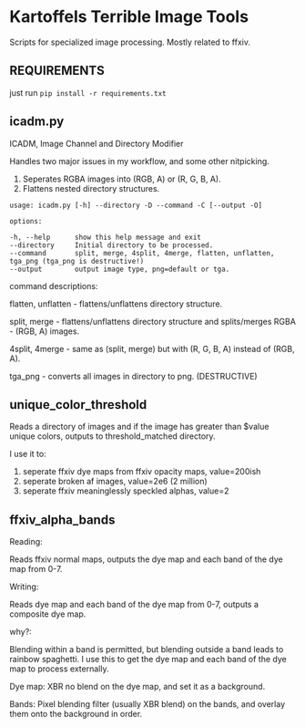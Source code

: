 
# Kartoffels Terrible Image Tools

Scripts for specialized image processing. Mostly related to ffxiv.

## REQUIREMENTS

just run ```pip install -r requirements.txt```


## icadm.py

ICADM, Image Channel and Directory Modifier

Handles two major issues in my workflow, and some other nitpicking.

1. Seperates RGBA images into (RGB, A) or (R, G, B, A).
2. Flattens nested directory structures.
```
usage: icadm.py [-h] --directory -D --command -C [--output -O]

options:

-h, --help      show this help message and exit
--directory     Initial directory to be processed.
--command       split, merge, 4split, 4merge, flatten, unflatten, tga_png (tga_png is destructive!)
--output        output image type, png=default or tga.
```
command descriptions:

flatten, unflatten - flattens/unflattens directory structure.

split, merge -  flattens/unflattens directory structure and splits/merges RGBA - (RGB, A) images.

4split, 4merge - same as (split, merge) but with (R, G, B, A) instead of (RGB, A).

tga_png - converts all images in directory to png. (DESTRUCTIVE)


## unique_color_threshold

Reads a directory of images and if the image has greater than $value unique colors, outputs to threshold_matched directory.

I use it to:
1. seperate ffxiv dye maps from ffxiv opacity maps, value=200ish
2. seperate broken af images, value=2e6 (2 million)
3. seperate ffxiv meaninglessly speckled alphas, value=2

## ffxiv_alpha_bands

Reading:

Reads ffxiv normal maps, outputs the dye map and each band of the dye map from 0-7.

Writing:

Reads dye map and each band of the dye map from 0-7, outputs a composite dye map.

why?:

Blending within a band is permitted, but blending outside a band leads to rainbow spaghetti. 
I use this to get the dye map and each band of the dye map to process externally.

Dye map: XBR no blend on the dye map, and set it as a background.

Bands: Pixel blending filter (usually XBR blend) on the bands, and overlay them onto the background in order.
